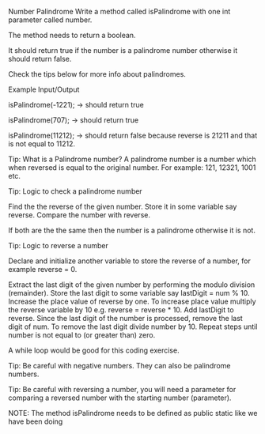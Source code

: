 Number Palindrome
Write a method called isPalindrome with one int parameter called number.

The method needs to return a boolean.

It should return true if the number is a palindrome number otherwise it should return false. 

Check the tips below for more info about palindromes.

Example Input/Output

isPalindrome(-1221); → should return true

isPalindrome(707); → should return true

isPalindrome(11212); → should return false because reverse is 21211 and that is not equal to 11212.

Tip: What is a Palindrome number?  A palindrome number is a number which when reversed is equal to the original number. For example: 121, 12321, 1001 etc.

Tip: Logic to check a palindrome number

Find the the reverse of the given number. Store it in some variable say reverse. Compare the number with reverse. 

If both are the the same then the number is a palindrome otherwise it is not.

Tip: Logic to reverse a number

Declare and initialize another variable to store the reverse of a number, for example reverse = 0. 

Extract the last digit of the given number by performing the modulo division (remainder). 
Store the last digit to some variable say lastDigit = num % 10. 
Increase the place value of reverse by one.
To increase place value multiply the reverse variable by 10 e.g. reverse = reverse * 10.
Add lastDigit to reverse. 
Since the last digit of the number is processed, remove the last digit of num. To remove the last digit divide number by 10. 
Repeat steps until number is not equal to (or greater than) zero. 

A while loop would be good for this coding exercise.



Tip: Be careful with negative numbers. They can also be palindrome numbers.

Tip: Be careful with reversing a number, you will need a parameter for comparing a reversed number with the starting number (parameter).



NOTE: The method isPalindrome needs to be defined as public static like we have been doing
